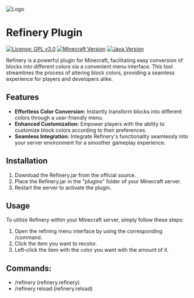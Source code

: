 ![Logo](https://media.discordapp.net/attachments/1217756533895594014/1217756563612368966/refinery.png?ex=66052f2d&is=65f2ba2d&hm=1423d57cf0b2dc93f54481d5552d9767d3f614e234a93e058e578bd5459be913&=&format=webp&quality=lossless&height=150&width=150)
# Refinery Plugin

[![License: GPL v3.0](https://img.shields.io/badge/License-GPLv3-blue.svg)](https://www.gnu.org/licenses/gpl-3.0)
[![Minecraft Version](https://img.shields.io/badge/Minecraft-1.14&minus;1.20-brightgreen)](https://www.minecraft.net/)
[![Java Version](https://img.shields.io/badge/Java-8%2B-orange)](https://www.oracle.com/java/technologies/javase/javase-jdk8-downloads.html)

Refinery is a powerful plugin for Minecraft, facilitating easy conversion of blocks into different colors via a convenient menu interface. This tool streamlines the process of altering block colors, providing a seamless experience for players and developers alike.

## Features

- **Effortless Color Conversion:** Instantly transform blocks into different colors through a user-friendly menu.
- **Enhanced Customization:** Empower players with the ability to customize block colors according to their preferences.
- **Seamless Integration:** Integrate Refinery's functionality seamlessly into your server environment for a smoother gameplay experience.

## Installation

1. Download the Refinery.jar from the official source.
2. Place the Refinery.jar in the "plugins" folder of your Minecraft server.
3. Restart the server to activate the plugin.

## Usage

To utilize Refinery within your Minecraft server, simply follow these steps:

1. Open the refining menu interface by using the corresponding /command.
2. Click the item you want to recolor.
3. Left-click the item with the color you want with the amount of it.

## Commands:
- /refinery (refinery.refinery)
- /refinery reload (refinery.reload)